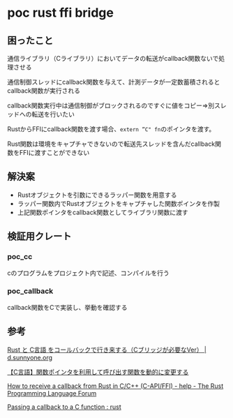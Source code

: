 # poc rust ffi bridge

## 困ったこと

通信ライブラリ（Cライブラリ）においてデータの転送がcallback関数ないで処理させる

通信制御スレッドにcallback関数を与えて、計測データが一定数蓄積されるとcallback関数が実行される

callback関数実行中は通信制御がブロックされるのですぐに値をコピー⇒別スレッドへの転送を行いたい

RustからFFIにcallback関数を渡す場合、``extern ”C" fn``のポインタを渡す。

Rust関数は環境をキャプチャできないので転送先スレッドを含んだcallback関数をFFIに渡すことができない

## 解決案

- Rustオブジェクトを引数にできるラッパー関数を用意する
- ラッパー関数内でRustオブジェクトをキャプチャした関数ポインタを作製
- 上記関数ポインタをcallback関数としてライブラリ関数に渡す

## 検証用クレート

### poc_cc

cのプログラムをプロジェクト内で記述、コンパイルを行う

### poc_callback

callback関数をCで実装し、挙動を確認する

## 参考

[Rust と C言語 をコールバックで行き来する（Cブリッジが必要なVer） | d.sunnyone.org](http://d.sunnyone.org/2016/04/rust-c-cver.html)

[【C言語】関数ポインタを利用して呼び出す関数を動的に変更する](https://www.kishiro.com/programming/c/function_pointer.html)

[How to receive a callback from Rust in C/C++ (C-API/FFI) - help - The Rust Programming Language Forum](https://users.rust-lang.org/t/how-to-receive-a-callback-from-rust-in-c-c-c-api-ffi/10270/9)

[Passing a callback to a C function : rust](https://www.reddit.com/r/rust/comments/b7e0ty/passing_a_callback_to_a_c_function/)